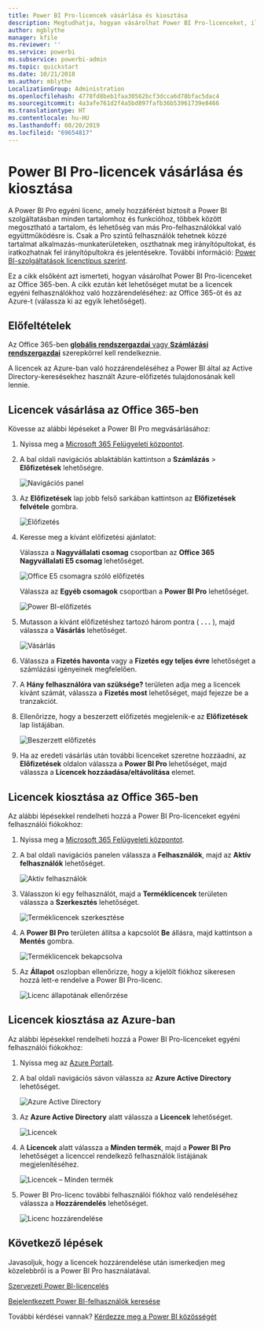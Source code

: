 ```yaml
---
title: Power BI Pro-licencek vásárlása és kiosztása
description: Megtudhatja, hogyan vásárolhat Power BI Pro-licenceket, illetve hogyan oszthatja ki azokat, hogy felhasználói a Power BI szolgáltatás minden tartalmához és funkciójához hozzáférhessenek.
author: mgblythe
manager: kfile
ms.reviewer: ''
ms.service: powerbi
ms.subservice: powerbi-admin
ms.topic: quickstart
ms.date: 10/21/2018
ms.author: mblythe
LocalizationGroup: Administration
ms.openlocfilehash: 4778fd8beb1faa30562bcf3dcca6d78bfac5dac4
ms.sourcegitcommit: 4a3afe761d2f4a5bd897fafb36b53961739e8466
ms.translationtype: HT
ms.contentlocale: hu-HU
ms.lasthandoff: 08/20/2019
ms.locfileid: "69654817"
---
```

# <a name="purchase-and-assign-power-bi-pro-licenses"></a>Power BI Pro-licencek vásárlása és kiosztása

A Power BI Pro egyéni licenc, amely hozzáférést biztosít a Power BI szolgáltatásban minden tartalomhoz és funkcióhoz, többek között megosztható a tartalom, és lehetőség van más Pro-felhasználókkal való együttműködésre is. Csak a Pro szintű felhasználók tehetnek közzé tartalmat alkalmazás-munkaterületeken, oszthatnak meg irányítópultokat, és iratkozhatnak fel irányítópultokra és jelentésekre. További információ: [Power BI-szolgáltatások licenctípus szerint](service-features-license-type.md).

Ez a cikk elsőként azt ismerteti, hogyan vásárolhat Power BI Pro-licenceket az Office 365-ben. A cikk ezután két lehetőséget mutat be a licencek egyéni felhasználókhoz való hozzárendeléséhez: az Office 365-öt és az Azure-t (válassza ki az egyik lehetőséget).

## <a name="prerequisites"></a>Előfeltételek

Az Office 365-ben [**globális rendszergazdai** vagy **Számlázási rendszergazdai**](https://support.office.com/article/about-office-365-admin-roles-da585eea-f576-4f55-a1e0-87090b6aaa9d) szerepkörrel kell rendelkeznie.

A licencek az Azure-ban való hozzárendeléséhez a Power BI által az Active Directory-keresésekhez használt Azure-előfizetés tulajdonosának kell lennie.

## <a name="purchase-licenses-in-office-365"></a>Licencek vásárlása az Office 365-ben

Kövesse az alábbi lépéseket a Power BI Pro megvásárlásához:

1. Nyissa meg a [Microsoft 365 Felügyeleti központot](https://portal.office.com/adminportal/home#/homepage).

2. A bal oldali navigációs ablaktáblán kattintson a **Számlázás** > **Előfizetések** lehetőségre.

    ![Navigációs panel](media/service-admin-purchasing-power-bi-pro/service-purchasing-power-bi-pro-01.png)

3. Az **Előfizetések** lap jobb felső sarkában kattintson az **Előfizetések felvétele** gombra.

    ![Előfizetés](media/service-admin-purchasing-power-bi-pro/service-purchasing-power-bi-pro-02.png)

4. Keresse meg a kívánt előfizetési ajánlatot:

    Válassza a **Nagyvállalati csomag** csoportban az **Office 365 Nagyvállalati E5 csomag** lehetőséget.

    ![Office E5 csomagra szóló előfizetés](media/service-admin-purchasing-power-bi-pro/service-purchasing-power-bi-pro-03.png)

    Válassza az **Egyéb csomagok** csoportban a **Power BI Pro** lehetőséget.

    ![Power BI-előfizetés](media/service-admin-purchasing-power-bi-pro/service-purchasing-power-bi-pro-04.png)

5. Mutasson a kívánt előfizetéshez tartozó három pontra ( **. . .** ), majd válassza a **Vásárlás** lehetőséget.

    ![Vásárlás](media/service-admin-purchasing-power-bi-pro/service-purchasing-power-bi-pro-05.png)

6. Válassza a **Fizetés havonta** vagy a **Fizetés egy teljes évre** lehetőséget a számlázási igényeinek megfelelően.

7. A **Hány felhasználóra van szüksége?** területen adja meg a licencek kívánt számát, válassza a **Fizetés most** lehetőséget, majd fejezze be a tranzakciót.

8. Ellenőrizze, hogy a beszerzett előfizetés megjelenik-e az **Előfizetések** lap listájában.

   ![Beszerzett előfizetés](media/service-admin-purchasing-power-bi-pro/service-purchasing-power-bi-pro-06.png)

9. Ha az eredeti vásárlás után további licenceket szeretne hozzáadni, az **Előfizetések** oldalon válassza a **Power BI Pro** lehetőséget, majd válassza a **Licencek hozzáadása/eltávolítása** elemet.

## <a name="assign-licenses-in-office-365"></a>Licencek kiosztása az Office 365-ben

Az alábbi lépésekkel rendelheti hozzá a Power BI Pro-licenceket egyéni felhasználói fiókokhoz:

1. Nyissa meg a [Microsoft 365 Felügyeleti központot](https://portal.office.com/adminportal/home#/homepage).

2. A bal oldali navigációs panelen válassza a **Felhasználók**, majd az **Aktív felhasználók** lehetőséget.

    ![Aktív felhasználók](media/service-admin-purchasing-power-bi-pro/service-assigning-power-bi-pro-licenses-05.png)

3. Válasszon ki egy felhasználót, majd a **Terméklicencek** területen válassza a **Szerkesztés** lehetőséget.

    ![Terméklicencek szerkesztése](media/service-admin-purchasing-power-bi-pro/service-assigning-power-bi-pro-licenses-06.png)

4. A **Power BI Pro** területen állítsa a kapcsolót **Be** állásra, majd kattintson a **Mentés** gombra.

    ![Terméklicencek bekapcsolva](media/service-admin-purchasing-power-bi-pro/service-assigning-power-bi-pro-licenses-07.png)

5. Az **Állapot** oszlopban ellenőrizze, hogy a kijelölt fiókhoz sikeresen hozzá lett-e rendelve a Power BI Pro-licenc.

    ![Licenc állapotának ellenőrzése](media/service-admin-purchasing-power-bi-pro/service-assigning-power-bi-pro-licenses-08.png)

## <a name="assign-licenses-in-azure"></a>Licencek kiosztása az Azure-ban

Az alábbi lépésekkel rendelheti hozzá a Power BI Pro-licenceket egyéni felhasználói fiókokhoz:

1. Nyissa meg az [Azure Portalt](https://ms.portal.azure.com/#@microsoft.onmicrosoft.com/dashboard/private/39bc3cf7-31a4-43f6-954c-f2d69ca2f0).

2. A bal oldali navigációs sávon válassza az **Azure Active Directory** lehetőséget.

    ![Azure Active Directory](media/service-admin-purchasing-power-bi-pro/service-assigning-power-bi-pro-licenses-01.png)

3. Az **Azure Active Directory** alatt válassza a **Licencek** lehetőséget.

    ![Licencek](media/service-admin-purchasing-power-bi-pro/service-assigning-power-bi-pro-licenses-02.png)

4. A **Licencek** alatt válassza a **Minden termék**, majd a **Power BI Pro** lehetőséget a licenccel rendelkező felhasználók listájának megjelenítéséhez.

    ![Licencek – Minden termék](media/service-admin-purchasing-power-bi-pro/service-assigning-power-bi-pro-licenses-03.png)

5. Power BI Pro-licenc további felhasználói fiókhoz való rendeléséhez válassza a **Hozzárendelés** lehetőséget.

    ![Licenc hozzárendelése](media/service-admin-purchasing-power-bi-pro/service-assigning-power-bi-pro-licenses-04.png)

## <a name="next-steps"></a>Következő lépések

Javasoljuk, hogy a licencek hozzárendelése után ismerkedjen meg közelebbről is a Power BI Pro használatával.

[Szervezeti Power BI-licencelés](service-admin-licensing-organization.md)

[Bejelentkezett Power BI-felhasználók keresése](service-admin-access-usage.md)

További kérdései vannak? [Kérdezze meg a Power BI közösségét](https://community.powerbi.com/)
